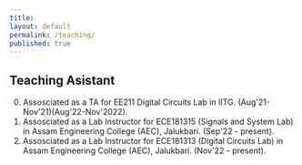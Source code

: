 ```yaml
---
title:
layout: default
permalink: /teaching/
published: true
---
```


## Teaching Asistant

0. Assosciated as a TA for EE211 Digital Circuits Lab in IITG. (Aug'21-Nov'21)(Aug'22-Nov'2022).
1. Assosciated as a Lab Instructor for ECE181315 (Signals and System Lab) in Assam Engineering College (AEC), Jalukbari. (Sep'22 - present).
2. Assosciated as a Lab Instructor for ECE181313 (Digital Circuits Lab) in Assam Engineering College (AEC), Jalukbari. (Nov'22 - present).
